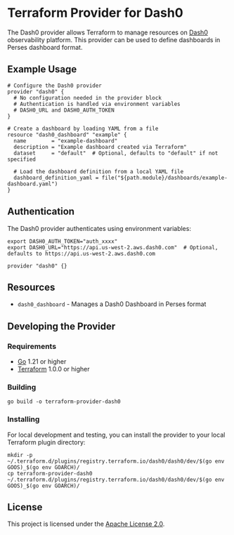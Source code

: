 # Terraform Provider for Dash0

The Dash0 provider allows Terraform to manage resources on [Dash0](https://dash0.com) observability platform. This provider can be used to define dashboards in Perses dashboard format.

## Example Usage

```hcl
# Configure the Dash0 provider
provider "dash0" {
  # No configuration needed in the provider block
  # Authentication is handled via environment variables
  # DASH0_URL and DASH0_AUTH_TOKEN
}

# Create a dashboard by loading YAML from a file
resource "dash0_dashboard" "example" {
  name        = "example-dashboard"
  description = "Example dashboard created via Terraform"
  dataset     = "default"  # Optional, defaults to "default" if not specified
  
  # Load the dashboard definition from a local YAML file
  dashboard_definition_yaml = file("${path.module}/dashboards/example-dashboard.yaml")
}

```

## Authentication

The Dash0 provider authenticates using environment variables:

```shell
export DASH0_AUTH_TOKEN="auth_xxxx"
export DASH0_URL="https://api.us-west-2.aws.dash0.com"  # Optional, defaults to https://api.us-west-2.aws.dash0.com
```

```hcl
provider "dash0" {}
```

## Resources

- `dash0_dashboard` - Manages a Dash0 Dashboard in Perses format

## Developing the Provider

### Requirements

- [Go](https://golang.org/doc/install) 1.21 or higher
- [Terraform](https://developer.hashicorp.com/terraform/downloads) 1.0.0 or higher

### Building

```shell
go build -o terraform-provider-dash0
```

### Installing

For local development and testing, you can install the provider to your local Terraform plugin directory:

```shell
mkdir -p ~/.terraform.d/plugins/registry.terraform.io/dash0/dash0/dev/$(go env GOOS)_$(go env GOARCH)/
cp terraform-provider-dash0 ~/.terraform.d/plugins/registry.terraform.io/dash0/dash0/dev/$(go env GOOS)_$(go env GOARCH)/
```

## License

This project is licensed under the [Apache License 2.0](LICENSE).
